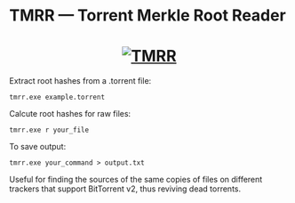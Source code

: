 # TMRR — Torrent Merkle Root Reader
<h1 align="center">
  <a href="#">
    <img src="https://media.giphy.com/media/X1ia2q41vzZQImSPdr/giphy.gif" alt="TMRR">
  </a>
</h1>


Extract root hashes from a .torrent file:
```
tmrr.exe example.torrent
```
Calcute root hashes for raw files:
```
tmrr.exe r your_file
```
To save output:
```
tmrr.exe your_command > output.txt
```

Useful for finding the sources of the same copies of files on different trackers that support BitTorrent v2, thus reviving dead torrents.
